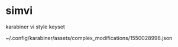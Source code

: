 # simvi
karabiner vi style keyset


~/.config/karabiner/assets/complex_modifications/1550028998.json
